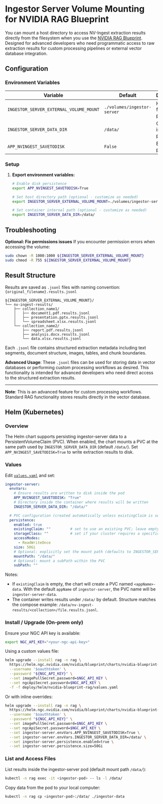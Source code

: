 <!--
  SPDX-FileCopyrightText: Copyright (c) 2025 NVIDIA CORPORATION & AFFILIATES. All rights reserved.
  SPDX-License-Identifier: Apache-2.0
-->
# Ingestor Server Volume Mounting for NVIDIA RAG Blueprint

You can mount a host directory to access NV-Ingest extraction results directly from the filesystem when you use the [NVIDIA RAG Blueprint](readme.md). Designed for advanced developers who need programmatic access to raw extraction results for custom processing pipelines or external vector database integration.

## Configuration

### Environment Variables

| Variable | Default | Description |
|----------|---------|-------------|
| `INGESTOR_SERVER_EXTERNAL_VOLUME_MOUNT` | `./volumes/ingestor-server` | Host filesystem path |
| `INGESTOR_SERVER_DATA_DIR` | `/data/` | Container internal path |
| `APP_NVINGEST_SAVETODISK` | `False` | Enable disk persistence |

### Setup

1. **Export environment variables:**
   ```bash
   # Enable disk persistence
   export APP_NVINGEST_SAVETODISK=True

   # Set host directory path (optional - customize as needed)
   export INGESTOR_SERVER_EXTERNAL_VOLUME_MOUNT=./volumes/ingestor-server

   # Set container internal path (optional - customize as needed)
   export INGESTOR_SERVER_DATA_DIR=/data/
   ```

## Troubleshooting

**Optional: Fix permissions issues**
If you encounter permission errors when accessing the volume:
```bash
sudo chown -R 1000:1000 ${INGESTOR_SERVER_EXTERNAL_VOLUME_MOUNT}
sudo chmod -R 755 ${INGESTOR_SERVER_EXTERNAL_VOLUME_MOUNT}
```

## Result Structure

Results are saved as `.jsonl` files with naming convention: `{original_filename}.results.jsonl`

```
${INGESTOR_SERVER_EXTERNAL_VOLUME_MOUNT}/
└── nv-ingest-results/
    ├── collection_name1/
    │   ├── document1.pdf.results.jsonl
    │   ├── presentation.pptx.results.jsonl
    │   └── spreadsheet.xlsx.results.jsonl
    └── collection_name2/
        ├── report.pdf.results.jsonl
        ├── analysis.docx.results.jsonl
        └── data.xlsx.results.jsonl
```

Each `.jsonl` file contains structured extraction metadata including text segments, document structure, images, tables, and chunk boundaries.

**Advanced Usage**: These `.jsonl` files can be used for storing data in vector databases or performing custom processing workflows as desired. This functionality is intended for advanced developers who need direct access to the structured extraction results.

---

**Note**: This is an advanced feature for custom processing workflows. Standard RAG functionality stores results directly in the vector database.

## Helm (Kubernetes)

### Overview

The Helm chart supports persisting ingestor-server data to a PersistentVolumeClaim (PVC). When enabled, the chart mounts a PVC at the same path used by `INGESTOR_SERVER_DATA_DIR` (default `/data/`). Set `APP_NVINGEST_SAVETODISK=True` to write extraction results to disk.

### Values

Edit [`values.yaml`](../deploy/helm/nvidia-blueprint-rag/values.yaml) and set:

```yaml
ingestor-server:
  envVars:
    # Ensure results are written to disk inside the pod
    APP_NVINGEST_SAVETODISK: "True"
    # Directory inside the container where results will be written
    INGESTOR_SERVER_DATA_DIR: "/data/"

  # PVC configuration (created automatically unless existingClaim is set)
  persistence:
    enabled: true
    existingClaim: ""         # set to use an existing PVC; leave empty to create one
    storageClass: ""          # set if your cluster requires a specific class (e.g., "standard")
    accessModes:
      - ReadWriteOnce
    size: 50Gi
    # Optional: explicitly set the mount path (defaults to INGESTOR_SERVER_DATA_DIR)
    mountPath: "/data/"
    # Optional: mount a subPath within the PVC
    subPath: ""
```

Notes:

- If `existingClaim` is empty, the chart will create a PVC named `<appName>-data`. With the default `appName` of `ingestor-server`, the PVC name will be `ingestor-server-data`.
- The container writes results under `/data/` by default. Structure matches the compose example: `/data/nv-ingest-results/<collection>/file.results.jsonl`.

### Install / Upgrade (On-prem only)

Ensure your NGC API key is available:

```bash
export NGC_API_KEY="<your-ngc-api-key>"
```

Using a custom values file:

```bash
helm upgrade --install rag -n rag \
  https://helm.ngc.nvidia.com/nvidia/blueprint/charts/nvidia-blueprint-rag-v2.3.0.tgz \
  --username '$oauthtoken' \
  --password "${NGC_API_KEY}" \
  --set imagePullSecret.password=$NGC_API_KEY \
  --set ngcApiSecret.password=$NGC_API_KEY \
  -f -f deploy/helm/nvidia-blueprint-rag/values.yaml
```

Or with inline overrides:

```bash
helm upgrade --install rag -n rag \
  https://helm.ngc.nvidia.com/nvidia/blueprint/charts/nvidia-blueprint-rag-v2.3.0.tgz \
  --username '$oauthtoken' \
  --password "${NGC_API_KEY}" \
  --set imagePullSecret.password=$NGC_API_KEY \
  --set ngcApiSecret.password=$NGC_API_KEY \
  --set ingestor-server.envVars.APP_NVINGEST_SAVETODISK=True \
  --set ingestor-server.envVars.INGESTOR_SERVER_DATA_DIR=/data/ \
  --set ingestor-server.persistence.enabled=true \
  --set ingestor-server.persistence.size=50Gi
```

### List and Access Files

List results inside the ingestor-server pod (default mount path `/data/`):

```bash
kubectl -n rag exec -it <ingestor-pod> -- ls -l /data/
```

Copy data from the pod to your local computer:

```bash
kubectl -n rag cp <ingestor-pod>:/data/ ./ingestor-data
```
